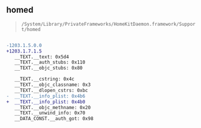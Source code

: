 ## homed

> `/System/Library/PrivateFrameworks/HomeKitDaemon.framework/Support/homed`

```diff

-1203.1.5.0.0
+1203.1.7.1.5
   __TEXT.__text: 0x5d4
   __TEXT.__auth_stubs: 0x110
   __TEXT.__objc_stubs: 0x80

   __TEXT.__cstring: 0x4c
   __TEXT.__objc_classname: 0x3
   __TEXT.__dlopen_cstrs: 0xbc
-  __TEXT.__info_plist: 0x4b6
+  __TEXT.__info_plist: 0x4b0
   __TEXT.__objc_methname: 0x20
   __TEXT.__unwind_info: 0x70
   __DATA_CONST.__auth_got: 0x98

```
